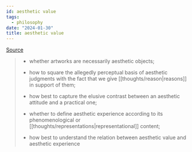 ```yaml
---
id: aesthetic value
tags:
  - philosophy
date: "2024-01-30"
title: aesthetic value
---
```


[Source](https://plato.stanford.edu/entries/aesthetic-concept/)

> - whether artworks are necessarily aesthetic objects;
>
> - how to square the allegedly perceptual basis of aesthetic judgments with the fact that we give [[thoughts/reason|reasons]] in support of them;
>
> - how best to capture the elusive contrast between an aesthetic attitude and a practical one;
>
> - whether to define aesthetic experience according to its phenomenological or [[thoughts/representations|representational]] content;
>
> - how best to understand the relation between aesthetic value and aesthetic experience
